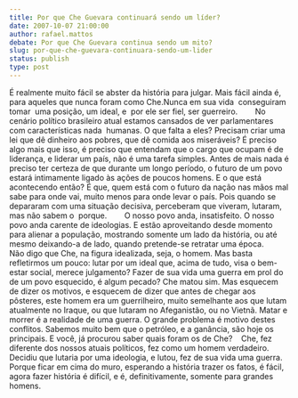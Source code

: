 ```yaml
---
title: Por que Che Guevara continuará sendo um líder?
date: 2007-10-07 21:00:00
author: rafael.mattos
debate: Por que Che Guevara continua sendo um mito?
slug: por-que-che-guevara-continuara-sendo-um-lider
status: publish 
type: post
---
```


É realmente muito fácil se abster da história para julgar. Mais fácil ainda é, para aqueles que nunca foram como Che.Nunca em sua vida  conseguiram  tomar  uma posição, um ideal, e  por ele ser fiel, ser guerreiro.        No cenário político brasileiro atual estamos cansados de ver parlamentares com características nada  humanas. O que falta a eles? Precisam criar uma lei que dê dinheiro aos pobres, que dê comida aos miseráveis? É preciso algo mais que isso, é preciso que entendam que o cargo que ocupam é de liderança, e liderar um país, não é uma tarefa simples. Antes de mais nada é preciso ter certeza de que durante um longo período, o futuro de um povo estará intimamente ligado às ações de poucos homens. E o que está acontecendo então? É que, quem está com o futuro da nação nas mãos mal sabe para onde vai, muito menos para onde levar o país. Pois quando se depararam com uma situação decisiva, perceberam que viveram, lutaram, mas não sabem o  porque.        O nosso povo anda, insatisfeito. O nosso povo anda carente de ideologias. E estão aproveitando desde momento para alienar a população, mostrando somente um lado da história, ou até mesmo deixando-a de lado, quando pretende-se retratar uma época.        Não digo que Che, na figura idealizada, seja, o homem. Mas basta refletirmos um pouco: lutar por um ideal que, acima de tudo, visa o bem-estar social, merece julgamento? Fazer de sua vida uma guerra em prol do de um povo esquecido, é algum pecado? Che matou sim. Mas esquecem de dizer os motivos, e esquecem de dizer que antes de chegar aos pôsteres, este homem era um guerrilheiro, muito semelhante aos que lutam atualmente no Iraque, ou que lutaram no Afeganistão, ou no Vietnã. Matar e morrer é a realidade de uma guerra. O grande problema é motivo destes conflitos. Sabemos muito bem que o petróleo, e a ganância, são hoje os principais. E você, já procurou saber quais foram os de Che?    Che, fez diferente dos nossos atuais políticos, fez como um homem verdadeiro. Decidiu que lutaria por uma ideologia, e lutou, fez de sua vida uma guerra. Porque ficar em cima do muro, esperando a história trazer os fatos, é fácil, agora fazer história é difícil, e é, definitivamente, somente para grandes homens.
